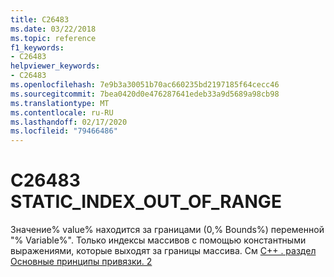 ```yaml
---
title: C26483
ms.date: 03/22/2018
ms.topic: reference
f1_keywords:
- C26483
helpviewer_keywords:
- C26483
ms.openlocfilehash: 7e9b3a30051b70ac660235bd2197185f64cecc46
ms.sourcegitcommit: 7bea0420d0e476287641edeb33a9d5689a98cb98
ms.translationtype: MT
ms.contentlocale: ru-RU
ms.lasthandoff: 02/17/2020
ms.locfileid: "79466486"
---
```

# <a name="c26483-static_index_out_of_range"></a>C26483 STATIC_INDEX_OUT_OF_RANGE

Значение% value% находится за границами (0,% Bounds%) переменной "% Variable%". Только индексы массивов с помощью константными выражениями, которые выходят за границы массива. См [ C++ . раздел Основные принципы привязки. 2](https://github.com/isocpp/CppCoreGuidelines/blob/master/CppCoreGuidelines.md#SS-bounds)
